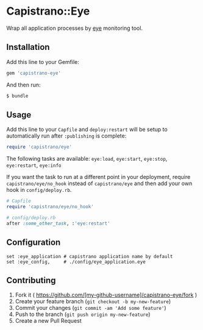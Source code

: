# Capistrano::Eye

Wrap all application processes by [eye]('https://github.com/kostya/eye') monitoring tool.

## Installation

Add this line to your Gemfile:

```ruby
gem 'capistrano-eye'
```

And then run:

```bash
$ bundle
```

## Usage

Add this line to your `Capfile` and `deploy:restart` will be setup to automatically run after `:publishing` is complete:

```ruby
require 'capistrano/eye'
```

The following tasks are available: `eye:load`, `eye:start`, `eye:stop`, `eye:restart`, `eye:info`

If you want the task to run at a different point in your deployment, require `capistrano/eye/no_hook` instead of `capistrano/eye` and then add your own hook in `config/deploy.rb`.

``` ruby
# Capfile
require 'capistrano/eye/no_hook'

# config/deploy.rb
after :some_other_task, :'eye:restart'
```

## Configuration
    set :eye_application # capistrano application name by default
    set :eye_config,     # ./config/eye_application.eye

## Contributing

1. Fork it ( https://github.com/[my-github-username]/capistrano-eye/fork )
2. Create your feature branch (`git checkout -b my-new-feature`)
3. Commit your changes (`git commit -am 'Add some feature'`)
4. Push to the branch (`git push origin my-new-feature`)
5. Create a new Pull Request
